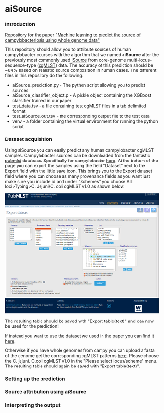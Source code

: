 # aiSource

### Introduction
Repository for the paper ["Machine learning to predict the source of campylobacteriosis using whole genome data"](https://doi.org/10.1101/2021.02.23.432443 )

This repository should allow you to attribute sources of human campylobacter courses with the algorithm that we named **aiSource** after the previously most commonly used [iSource](https://doi.org/10.1371/journal.pgen.1000203) from core-genome multi-locus-sequence-type ([cgMLST](https://doi.org/10.1128/JCM.00080-17 )) data. The accuracy of this prediction should be ~84% based on realistic source composition in human cases. The different files in this repository do the following.

* aiSource_prediction.py - The python script allowing you to predict sources
* aiSource_classifier_object.p - A pickle object containing the XGBoost classifier trained in our paper
* test_data.tsv - a file containing test cgMLST files in a tab delimited format
* test_aiSource_out.tsv - the corresponding output file to the test data
* venv - a folder containing the virtual environment for running the python script

### Dataset acquisition
Using aiSource you can easily predict any human campylobacter cgMLST samples. Campylobacter sources can be downloaded from the fantastic [pubmlst](pubmlst.org) database. Specifically for campylobacter [here](https://pubmlst.org/bigsdb?db=pubmlst_campylobacter_isolates&l=1&page=query). At the bottom of the page you can export the samples using the field "Dataset" next to the Export field with the little save icon. This brings you to the Export dataset field where you can choose as many provenance fields as you want just make sure you include id and under "Schemes" you choose All loci>Typing>C. Jejuni/C. coli cgMLST v1.0 as shown below.

![Export dataset from PubMLST](./export_dataset.png)

The resulting table should be saved with "Export table(text)" and can now be used for the prediction!

If instead you want to use the dataset we used in the paper you can find it [here](https://pubmlst.org/bigsdb?db=pubmlst_campylobacter_isolates&page=query&project_list=102&submit=1). 

Otherwise if you have whole genomes from campy you can upload a fasta of the genome get the corresponding cgMLST patterns [here](https://pubmlst.org/bigsdb?db=pubmlst_campylobacter_seqdef&l=1&page=batchSequenceQuery). Please choose the C. jejuni. C.coli cgMLST v1.0 in the "Please select locus/scheme" menu. The resulting table should again be saved with "Export table(text)".

### Setting up the prediction


### Source attribution using aiSource

### Interpreting the output
